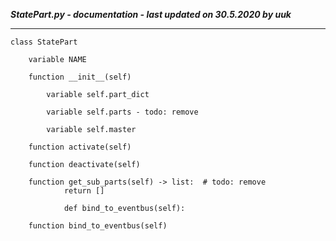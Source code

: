 ***StatePart.py - documentation - last updated on 30.5.2020 by uuk***
___

    class StatePart

        variable NAME

        function __init__(self)

            variable self.part_dict

            variable self.parts - todo: remove

            variable self.master

        function activate(self)

        function deactivate(self)

        function get_sub_parts(self) -> list:  # todo: remove
                return []
                
                def bind_to_eventbus(self):

        function bind_to_eventbus(self)